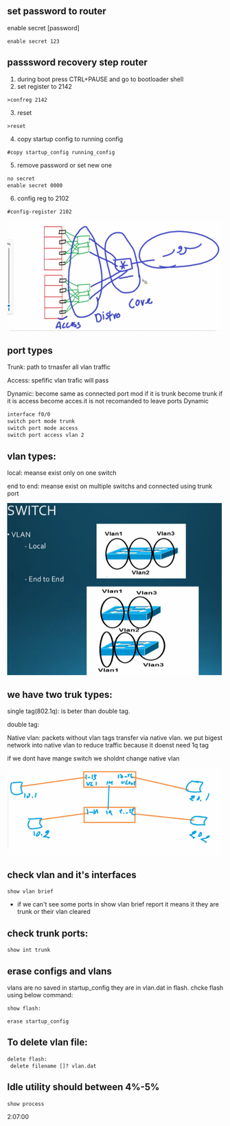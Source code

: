## set password to router

enable secret [password]
```
enable secret 123
```
## passsword recovery step router

1. during boot press CTRL+PAUSE and go to bootloader shell
2. set register to 2142
```
>confreg 2142
```
3. reset
```
>reset
```  
4. copy startup config to running config
```
#copy startup_config running_config
```
5. remove password or set new one
```
no secret
enable secret 0000
``` 
6. config reg to 2102
```
#config-register 2102
```
<a href="link"><img src="https://github.com/amin-amani/CCNA/blob/main/200-301-Tra2210_9/3layer.PNG" alt="CCNA ||" width="500"/></a>
## port types

Trunk: path to trnasfer all vlan traffic

Access: spefific vlan trafic will pass

Dynamic: become same as connected port mod if it is trunk become trunk if it is access become acces.it is not recomanded to leave ports Dynamic

```
interface f0/0
switch port mode trunk
switch port mode access
switch port access vlan 2
``` 

## vlan types:

local: meanse exist only on one switch

end to end: meanse exist on multiple switchs and connected using trunk port

<a href="link"><img src="https://github.com/amin-amani/CCNA/blob/main/200-301-Tra2210_9/vlantypes.PNG" alt="CCNA ||" width="500"/></a>

## we have two truk types:

single tag(802.1q): is beter than double tag.

double tag:


Native vlan: packets without vlan tags transfer via native vlan. we put bigest network into native vlan to reduce traffic because it doenst need 1q tag

if we dont have mange switch we sholdnt change native vlan


<a href="link"><img src="https://github.com/amin-amani/CCNA/blob/main/200-301-Tra2210_9/ex1-scenario.PNG" alt="CCNA ||" width="500"/></a>

## check vlan and it's interfaces

```
show vlan brief
```

* if we can't see some ports in show vlan brief report it means it they are trunk or their vlan cleared 

## check trunk ports: 

```
show int trunk 
```

## erase configs and vlans

vlans are no saved in  startup_config they are in vlan.dat in flash. chcke flash using below command:

```
show flash:
```

```
erase startup_config
```
## To delete vlan file:
```
delete flash:
 delete filename []? vlan.dat
```

## Idle utility should between  4%-5%

```
show process
```

  
2:07:00
